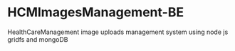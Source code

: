 # HCMImagesManagement-BE
HealthCareManagement image uploads management system using node js gridfs and mongoDB
